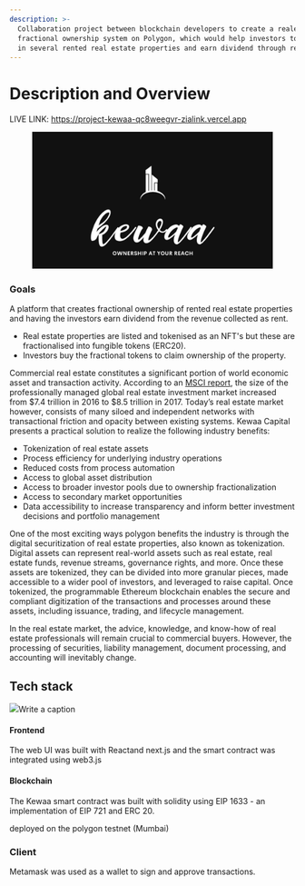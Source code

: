 ```yaml
---
description: >-
  Collaboration project between blockchain developers to create a realestate
  fractional ownership system on Polygon, which would help investors to invest
  in several rented real estate properties and earn dividend through rent payments.
---
```


# Description and Overview

LIVE LINK: https://project-kewaa-qc8weegvr-zialink.vercel.app

<figure><img src=".gitbook/assets/photo_2022-12-02 17.01.37 (1).jpeg" alt=""><figcaption></figcaption></figure>

### Goals&#x20;



A platform that creates fractional ownership of rented real estate properties and having the investors earn dividend from the revenue collected as rent.

* Real estate properties are listed and tokenised as an NFT's but these are fractionalised into fungible tokens (ERC20).&#x20;
* Investors buy the fractional tokens  to claim ownership of the property.

Commercial real estate constitutes a significant portion of world economic asset and transaction activity. According to an [MSCI report](https://www.msci.com/www/research-paper/real-estate-market-size-2017/01032786497), the size of the professionally managed global real estate investment market increased from $7.4 trillion in 2016 to $8.5 trillion in 2017. Today’s real estate market however, consists of many siloed and independent networks with transactional friction and opacity between existing systems. Kewaa Capital presents a practical solution to realize the following industry benefits:

* Tokenization of real estate assets
* Process efficiency for underlying industry operations
* Reduced costs from process automation
* Access to global asset distribution
* Access to broader investor pools due to ownership fractionalization
* Access to secondary market opportunities
* Data accessibility to increase transparency and inform better investment decisions and portfolio management

One of the most exciting ways polygon benefits the industry is through the digital securitization of real estate properties, also known as tokenization. Digital assets can represent real-world assets such as real estate, real estate funds, revenue streams, governance rights, and more. Once these assets are tokenized, they can be divided into more granular pieces, made accessible to a wider pool of investors, and leveraged to raise capital. Once tokenized, the programmable Ethereum blockchain enables the secure and compliant digitization of the transactions and processes around these assets, including issuance, trading, and lifecycle management.

In the real estate market, the advice, knowledge, and know-how of real estate professionals will remain crucial to commercial buyers. However, the processing of securities, liability management, document processing, and accounting will inevitably change.



## Tech stack

​![](https://files.gitbook.com/v0/b/gitbook-x-prod.appspot.com/o/spaces%2FBLCVsBR02dpUSZaUdkAv%2Fuploads%2FrwLXcbL8bNE1MWyoJ58a%2FTech-Stack-Diagram3\(1\).png?alt=media\&token=76bd19c9-4a55-4551-8054-2e55f131eb4d)Write a caption​

#### Frontend  <a href="#frontend" id="frontend"></a>

The web UI was built with Reactand next.js and the smart contract was integrated using web3.js

#### Blockchain <a href="#blockchain" id="blockchain"></a>

The Kewaa smart contract was built with solidity using EIP 1633 - an implementation of EIP 721 and ERC 20.

deployed on the polygon testnet (Mumbai)

### Client

Metamask was used as a wallet to sign and approve transactions.
